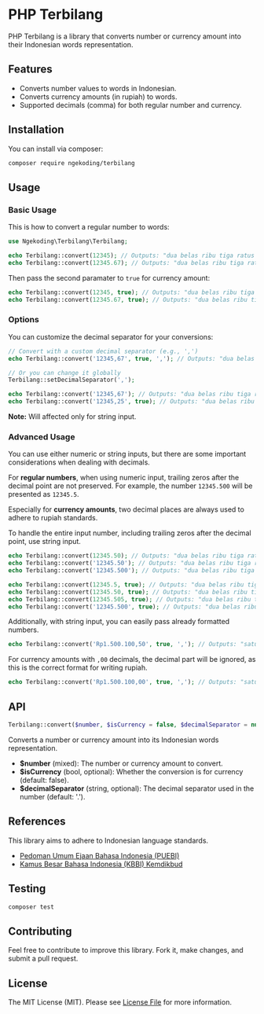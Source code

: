 # PHP Terbilang

PHP Terbilang is a library that converts number or currency amount into their Indonesian words representation.

## Features

- Converts number values to words in Indonesian.
- Converts currency amounts (in rupiah) to words.
- Supported decimals (comma) for both regular number and currency.

## Installation

You can install via composer:

```sh
composer require ngekoding/terbilang
```

## Usage

### Basic Usage

This is how to convert a regular number to words:

```php
use Ngekoding\Terbilang\Terbilang;

echo Terbilang::convert(12345); // Outputs: "dua belas ribu tiga ratus empat puluh lima"
echo Terbilang::convert(12345.67); // Outputs: "dua belas ribu tiga ratus empat puluh lima koma enam tujuh"
```

Then pass the second paramater to `true` for currency amount:

```php
echo Terbilang::convert(12345, true); // Outputs: "dua belas ribu tiga ratus empat puluh lima rupiah"
echo Terbilang::convert(12345.67, true); // Outputs: "dua belas ribu tiga ratus empat puluh lima rupiah enam puluh tujuh sen"
```

### Options

You can customize the decimal separator for your conversions:

```php
// Convert with a custom decimal separator (e.g., ',')
echo Terbilang::convert('12345,67', true, ','); // Outputs: "dua belas ribu tiga ratus empat puluh lima rupiah enam puluh tujuh sen"

// Or you can change it globally
Terbilang::setDecimalSeparator(',');

echo Terbilang::convert('12345,67'); // Outputs: "dua belas ribu tiga ratus empat puluh lima koma enam tujuh"
echo Terbilang::convert('12345,25', true); // Outputs: "dua belas ribu tiga ratus empat puluh lima rupiah dua puluh lima sen"
```

**Note:** Will affected only for string input.

### Advanced Usage

You can use either numeric or string inputs, but there are some important considerations when dealing with decimals.

For **regular numbers**, when using numeric input, trailing zeros after the decimal point are not preserved. For example, the number `12345.500` will be presented as `12345.5`.

Especially for **currency amounts**, two decimal places are always used to adhere to rupiah standards.

To handle the entire input number, including trailing zeros after the decimal point, use string input.

```php
echo Terbilang::convert(12345.50); // Outputs: "dua belas ribu tiga ratus empat puluh lima koma lima"
echo Terbilang::convert('12345.50'); // Outputs: "dua belas ribu tiga ratus empat puluh lima koma lima nol"
echo Terbilang::convert('12345.500'); // Outputs: "dua belas ribu tiga ratus empat puluh lima koma lima nol nol"

echo Terbilang::convert(12345.5, true); // Outputs: "dua belas ribu tiga ratus empat puluh lima rupiah lima puluh sen"
echo Terbilang::convert(12345.50, true); // Outputs: "dua belas ribu tiga ratus empat puluh lima rupiah lima puluh sen"
echo Terbilang::convert(12345.505, true); // Outputs: "dua belas ribu tiga ratus empat puluh lima rupiah lima puluh satu sen"
echo Terbilang::convert('12345.500', true); // Outputs: "dua belas ribu tiga ratus empat puluh lima rupiah lima ratus sen"
```

Additionally, with string input, you can easily pass already formatted numbers.

```php
echo Terbilang::convert('Rp1.500.100,50', true, ','); // Outputs: "satu juta lima ratus ribu seratus rupiah lima puluh sen"
```

For currency amounts with `,00` decimals, the decimal part will be ignored, as this is the correct format for writing rupiah.

```php
echo Terbilang::convert('Rp1.500.100,00', true, ','); // Outputs: "satu juta lima ratus ribu seratus rupiah"
```

## API

```php
Terbilang::convert($number, $isCurrency = false, $decimalSeparator = null)
```

Converts a number or currency amount into its Indonesian words representation.

- **$number** (mixed): The number or currency amount to convert.
- **$isCurrency** (bool, optional): Whether the conversion is for currency (default: false).
- **$decimalSeparator** (string, optional): The decimal separator used in the number (default: '.').

## References

This library aims to adhere to Indonesian language standards.

- [Pedoman Umum Ejaan Bahasa Indonesia (PUEBI)](https://badanbahasa.kemdikbud.go.id/lamanbahasa/sites/default/files/PUEBI.pdf)
- [Kamus Besar Bahasa Indonesia (KBBI) Kemdikbud](https://kbbi.kemdikbud.go.id)

## Testing

```sh
composer test
```

## Contributing

Feel free to contribute to improve this library. Fork it, make changes, and submit a pull request.

## License

The MIT License (MIT). Please see [License File](LICENSE) for more information.
